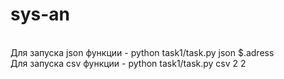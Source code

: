 # sys-an
<br>Для запуска json функции - python task1/task.py json $.adress
<br>Для запуска csv функции - python task1/task.py csv 2 2
